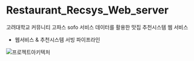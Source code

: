 # Restaurant_Recsys_Web_server

고려대학교 커뮤니티 고파스 sofo 서비스 데이터를 활용한 맛집 추천시스템 웹 서비스  

* 웹서비스 & 추천시스템 서빙 파이프라인  

![프로젝트아키텍처](https://user-images.githubusercontent.com/20104945/91431321-2c5ba580-e89b-11ea-9f16-b95860e9e0ad.png)





